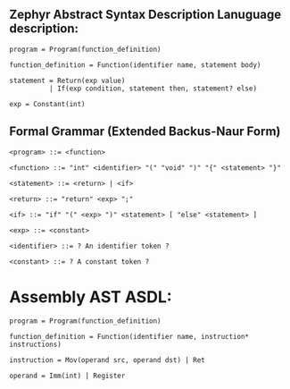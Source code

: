 ## Zephyr Abstract Syntax Description Lanuguage description:
```
program = Program(function_definition)

function_definition = Function(identifier name, statement body)

statement = Return(exp value)
          | If(exp condition, statement then, statement? else)

exp = Constant(int)
```

## Formal Grammar (Extended Backus-Naur Form)
```
<program> ::= <function>

<function> ::= "int" <identifier> "(" "void" ")" "{" <statement> "}"

<statement> ::= <return> | <if>

<return> ::= "return" <exp> ";"

<if> ::= "if" "(" <exp> ")" <statement> [ "else" <statement> ]

<exp> ::= <constant>

<identifier> ::= ? An identifier token ?

<constant> ::= ? A constant token ?
```

# Assembly AST ASDL:
```
program = Program(function_definition)

function_definition = Function(identifier name, instruction* instructions)

instruction = Mov(operand src, operand dst) | Ret

operand = Imm(int) | Register
```